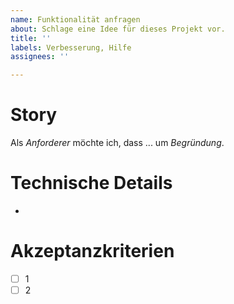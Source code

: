 ```yaml
---
name: Funktionalität anfragen
about: Schlage eine Idee für dieses Projekt vor.
title: ''
labels: Verbesserung, Hilfe
assignees: ''

---
```


# Story
Als *Anforderer* möchte ich, dass ... um *Begründung*.

# Technische Details

-

# Akzeptanzkriterien

- [ ] 1
- [ ] 2
